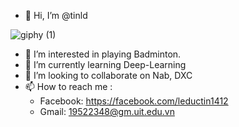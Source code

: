 - 👋 Hi, I’m @tinld



![giphy (1)](https://user-images.githubusercontent.com/91461501/202345675-c7a4ad1d-3b27-4513-8f8a-fe5e39fe39e8.gif)
- 👀 I’m interested in playing Badminton.
- 🌱 I’m currently learning Deep-Learning
- 💞️ I’m looking to collaborate on Nab, DXC
- 📫 How to reach me :
    + Facebook: https://facebook.com/leductin1412
    + Gmail: 19522348@gm.uit.edu.vn



<!---
tinld/tinld is a ✨ special ✨ repository because its `README.md` (this file) appears on your GitHub profile.
You can click the Preview link to take a look at your changes.
--->

